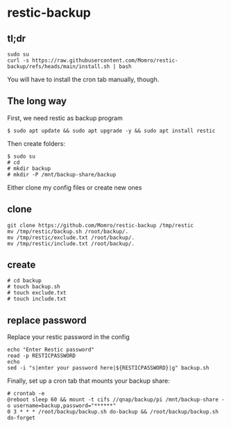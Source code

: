 # restic-backup

## tl;dr

```
sudo su
curl -s https://raw.githubusercontent.com/Momro/restic-backup/refs/heads/main/install.sh | bash
```

You will have to install the cron tab manually, though.

## The long way

First, we need restic as backup program
```
$ sudo apt update && sudo apt upgrade -y && sudo apt install restic
```

Then create folders:

```
$ sudo su
# cd 
# mkdir backup
# mkdir -P /mnt/backup-share/backup
```

Either clone my config files or create new ones

## clone

```
git clone https://github.com/Momro/restic-backup /tmp/restic
mv /tmp/restic/backup.sh /root/backup/.
mv /tmp/restic/exclude.txt /root/backup/.
mv /tmp/restic/include.txt /root/backup/.
```

## create

```
# cd backup
# touch backup.sh
# touch exclude.txt
# touch include.txt
```

## replace password

Replace your restic password in the config

```
echo "Enter Restic password"
read -p RESTICPASSWORD
echo
sed -i "s|enter your password here|${RESTICPASSWORD}|g" backup.sh
```

Finally, set up a cron tab that mounts your backup share:

```
# crontab -e
@reboot sleep 60 && mount -t cifs //qnap/backup/pi /mnt/backup-share -o username=backup,password="******"
0 3 * * * /root/backup/backup.sh do-backup && /root/backup/backup.sh do-forget
```
